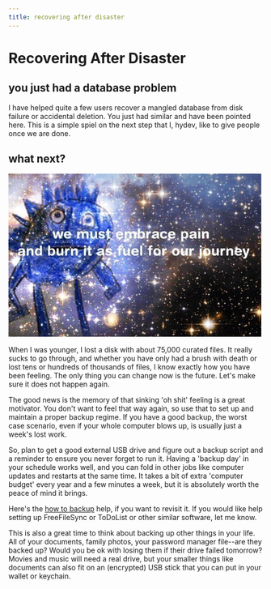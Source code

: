 ```yaml
---
title: recovering after disaster
---
```


# Recovering After Disaster

## you just had a database problem

I have helped quite a few users recover a mangled database from disk failure or accidental deletion. You just had similar and have been pointed here. This is a simple spiel on the next step that I, hydev, like to give people once we are done.

## what next?

![](images/sanic_pain.jpg)

When I was younger, I lost a disk with about 75,000 curated files. It really sucks to go through, and whether you have only had a brush with death or lost tens or hundreds of thousands of files, I know exactly how you have been feeling. The only thing you can change now is the future. Let's make sure it does not happen again.

The good news is the memory of that sinking 'oh shit' feeling is a great motivator. You don't want to feel that way again, so use that to set up and maintain a proper backup regime. If you have a good backup, the worst case scenario, even if your whole computer blows up, is usually just a week's lost work.

So, plan to get a good external USB drive and figure out a backup script and a reminder to ensure you never forget to run it. Having a 'backup day' in your schedule works well, and you can fold in other jobs like computer updates and restarts at the same time. It takes a bit of extra 'computer budget' every year and a few minutes a week, but it is absolutely worth the peace of mind it brings.

Here's the [how to backup](getting_started_installing.md#backing_up) help, if you want to revisit it. If you would like help setting up FreeFileSync or ToDoList or other similar software, let me know.

This is also a great time to think about backing up other things in your life. All of your documents, family photos, your password manager file--are they backed up? Would you be ok with losing them if their drive failed tomorrow? Movies and music will need a real drive, but your smaller things like documents can also fit on an (encrypted) USB stick that you can put in your wallet or keychain.
